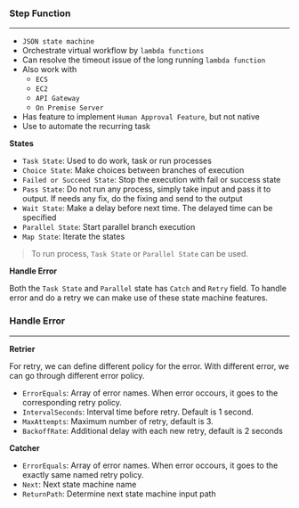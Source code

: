 ### Step Function

---

- `JSON state machine`
- Orchestrate virtual workflow by `lambda functions`
- Can resolve the timeout issue of the long running `lambda function`
- Also work with
  - `ECS`
  - `EC2`
  - `API Gateway`
  - `On Premise Server`
- Has feature to implement `Human Approval Feature`, but not native
- Use to automate the recurring task

**States**

- `Task State`: Used to do work, task or run processes
- `Choice State`: Make choices between branches of execution
- `Failed or Succeed State`: Stop the execution with fail or success state
- `Pass State`: Do not run any process, simply take input and pass it to output. If needs any fix, do the fixing and send to the output
- `Wait State`: Make a delay before next time. The delayed time can be specified
- `Parallel State`: Start parallel branch execution
- `Map State`: Iterate the states

> To run process, `Task State` or `Parallel State` can be used.

**Handle Error**

Both the `Task State` and `Parallel` state has `Catch` and `Retry` field. To handle error and do a retry we can make use of these state machine features.

### Handle Error

---

**Retrier**

For retry, we can define different policy for the error. With different error, we can go through different error policy.

- `ErrorEquals`: Array of error names. When error occours, it goes to the corresponding retry policy.
- `IntervalSeconds`: Interval time before retry. Default is 1 second.
- `MaxAttempts`: Maximum number of retry, default is 3.
- `BackoffRate`: Additional delay with each new retry, default is 2 seconds

**Catcher**

- `ErrorEquals`: Array of error names. When error occours, it goes to the exactly same named retry policy.
- `Next`: Next state machine name
- `ReturnPath`: Determine next state machine input path
